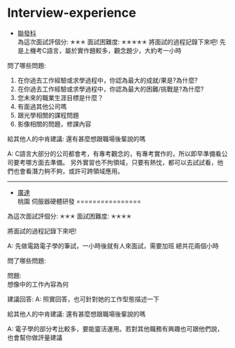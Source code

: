 # Interview-experience

*   [聯發科](#overview)   
為這次面試評個分:
✭✭✭
面試困難度:
✭✭✭✭✭
將面試的過程記錄下來吧!
先是上機考C語言，屬於實作題較多，觀念題少，大約考一小時

問了哪些問題:
1. 在你過去工作經驗或求學過程中，你認為最大的成就/果是?為什麼?
2. 在你過去工作經驗或求學過程中，你認為最大的困難/挑戰是?為什麼?
3. 您未來的職業生涯目標是什麼？
4. 有面過其他公司嗎
5. 跟光學相關的課程問題
6. 影像相關的問題，修課內容


給其他人的中肯建議: 
還有甚麼想跟職場後輩說的嗎

A: C語言大部分的公司都會考，有專考觀念的，有專考實作的，所以即早準備看公司要考哪方面去準備。
另外實習也不拘領域，只要有熱忱，都可以去試試看，他們也會看潛力夠不夠，或許可跨領域應用。


***

*   [廣達](#overview)   
桃園 伺服器硬體研發
================

為這次面試評個分:
✭✭✭
面試困難度:
✭✭✭✭


將面試的過程記錄下來吧!

A: 先做電路電子學的筆試，一小時後就有人來面試，需要加班 總共花兩個小時

問了哪些問題:

問題:  
想像中的工作內容為何

建議回答:
A: 照實回答，也可針對她的工作型態描述一下

給其他人的中肯建議: 
還有甚麼想跟職場後輩說的嗎

A: 電子學的部分考比較多，要能靈活運用。若對其他職務有興趣也可跟他們說，也會幫你做評量建議


